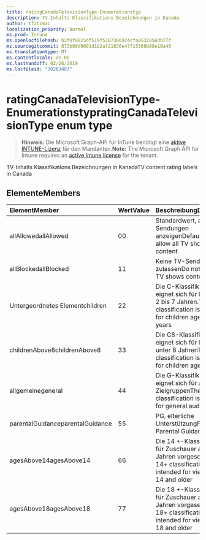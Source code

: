 ```yaml
---
title: ratingCanadaTelevisionType-Enumerationstyp
description: TV-Inhalts Klassifikations Bezeichnungen in Kanada
author: tfitzmac
localization_priority: Normal
ms.prod: Intune
ms.openlocfilehash: b2f8f8815df519f5107360924cfa8532856db77f
ms.sourcegitcommit: 873b99d9001d1b2af21836e47f15360b08e10a40
ms.translationtype: MT
ms.contentlocale: de-DE
ms.lasthandoff: 02/26/2019
ms.locfileid: "30263483"
---
```

# <a name="ratingcanadatelevisiontype-enum-type"></a><span data-ttu-id="ec0ac-103">ratingCanadaTelevisionType-Enumerationstyp</span><span class="sxs-lookup"><span data-stu-id="ec0ac-103">ratingCanadaTelevisionType enum type</span></span>

> <span data-ttu-id="ec0ac-104">**Hinweis:** Die Microsoft Graph-API für InTune benötigt eine [aktive INTUNE-Lizenz](https://go.microsoft.com/fwlink/?linkid=839381) für den Mandanten.</span><span class="sxs-lookup"><span data-stu-id="ec0ac-104">**Note:** The Microsoft Graph API for Intune requires an [active Intune license](https://go.microsoft.com/fwlink/?linkid=839381) for the tenant.</span></span>

<span data-ttu-id="ec0ac-105">TV-Inhalts Klassifikations Bezeichnungen in Kanada</span><span class="sxs-lookup"><span data-stu-id="ec0ac-105">TV content rating labels in Canada</span></span>

## <a name="members"></a><span data-ttu-id="ec0ac-106">Elemente</span><span class="sxs-lookup"><span data-stu-id="ec0ac-106">Members</span></span>
|<span data-ttu-id="ec0ac-107">Element</span><span class="sxs-lookup"><span data-stu-id="ec0ac-107">Member</span></span>|<span data-ttu-id="ec0ac-108">Wert</span><span class="sxs-lookup"><span data-stu-id="ec0ac-108">Value</span></span>|<span data-ttu-id="ec0ac-109">Beschreibung</span><span class="sxs-lookup"><span data-stu-id="ec0ac-109">Description</span></span>|
|:---|:---|:---|
|<span data-ttu-id="ec0ac-110">allAllowed</span><span class="sxs-lookup"><span data-stu-id="ec0ac-110">allAllowed</span></span>|<span data-ttu-id="ec0ac-111">0</span><span class="sxs-lookup"><span data-stu-id="ec0ac-111">0</span></span>|<span data-ttu-id="ec0ac-112">Standardwert, alle TV-Sendungen anzeigen</span><span class="sxs-lookup"><span data-stu-id="ec0ac-112">Default value, allow all TV shows content</span></span>|
|<span data-ttu-id="ec0ac-113">allBlocked</span><span class="sxs-lookup"><span data-stu-id="ec0ac-113">allBlocked</span></span>|<span data-ttu-id="ec0ac-114">1</span><span class="sxs-lookup"><span data-stu-id="ec0ac-114">1</span></span>|<span data-ttu-id="ec0ac-115">Keine TV-Sendungen zulassen</span><span class="sxs-lookup"><span data-stu-id="ec0ac-115">Do not allow any TV shows content</span></span>|
|<span data-ttu-id="ec0ac-116">Untergeordnetes Element</span><span class="sxs-lookup"><span data-stu-id="ec0ac-116">children</span></span>|<span data-ttu-id="ec0ac-117">2</span><span class="sxs-lookup"><span data-stu-id="ec0ac-117">2</span></span>|<span data-ttu-id="ec0ac-118">Die C-Klassifikation eignet sich für Kinder von 2 bis 7 Jahren.</span><span class="sxs-lookup"><span data-stu-id="ec0ac-118">The C classification is suitable for children ages of 2 to 7 years</span></span>|
|<span data-ttu-id="ec0ac-119">childrenAbove8</span><span class="sxs-lookup"><span data-stu-id="ec0ac-119">childrenAbove8</span></span>|<span data-ttu-id="ec0ac-120">3</span><span class="sxs-lookup"><span data-stu-id="ec0ac-120">3</span></span>|<span data-ttu-id="ec0ac-121">Die C8-Klassifikation eignet sich für Kinder unter 8 Jahren</span><span class="sxs-lookup"><span data-stu-id="ec0ac-121">The C8 classification is suitable for children ages 8+</span></span>|
|<span data-ttu-id="ec0ac-122">allgemeine</span><span class="sxs-lookup"><span data-stu-id="ec0ac-122">general</span></span>|<span data-ttu-id="ec0ac-123">4</span><span class="sxs-lookup"><span data-stu-id="ec0ac-123">4</span></span>|<span data-ttu-id="ec0ac-124">Die G-Klassifikation eignet sich für allgemeine Zielgruppen</span><span class="sxs-lookup"><span data-stu-id="ec0ac-124">The G classification is suitable for general audience</span></span>|
|<span data-ttu-id="ec0ac-125">parentalGuidance</span><span class="sxs-lookup"><span data-stu-id="ec0ac-125">parentalGuidance</span></span>|<span data-ttu-id="ec0ac-126">5</span><span class="sxs-lookup"><span data-stu-id="ec0ac-126">5</span></span>|<span data-ttu-id="ec0ac-127">PG, elterliche Unterstützung</span><span class="sxs-lookup"><span data-stu-id="ec0ac-127">PG, Parental Guidance</span></span>|
|<span data-ttu-id="ec0ac-128">agesAbove14</span><span class="sxs-lookup"><span data-stu-id="ec0ac-128">agesAbove14</span></span>|<span data-ttu-id="ec0ac-129">6</span><span class="sxs-lookup"><span data-stu-id="ec0ac-129">6</span></span>|<span data-ttu-id="ec0ac-130">Die 14 +-Klassifikation ist für Zuschauer ab 14 Jahren vorgesehen.</span><span class="sxs-lookup"><span data-stu-id="ec0ac-130">The 14+ classification is intended for viewers ages 14 and older</span></span>|
|<span data-ttu-id="ec0ac-131">agesAbove18</span><span class="sxs-lookup"><span data-stu-id="ec0ac-131">agesAbove18</span></span>|<span data-ttu-id="ec0ac-132">7</span><span class="sxs-lookup"><span data-stu-id="ec0ac-132">7</span></span>|<span data-ttu-id="ec0ac-133">Die 18 +-Klassifikation ist für Zuschauer ab 18 Jahren vorgesehen.</span><span class="sxs-lookup"><span data-stu-id="ec0ac-133">The 18+ classification is intended for viewers ages 18 and older</span></span>|



